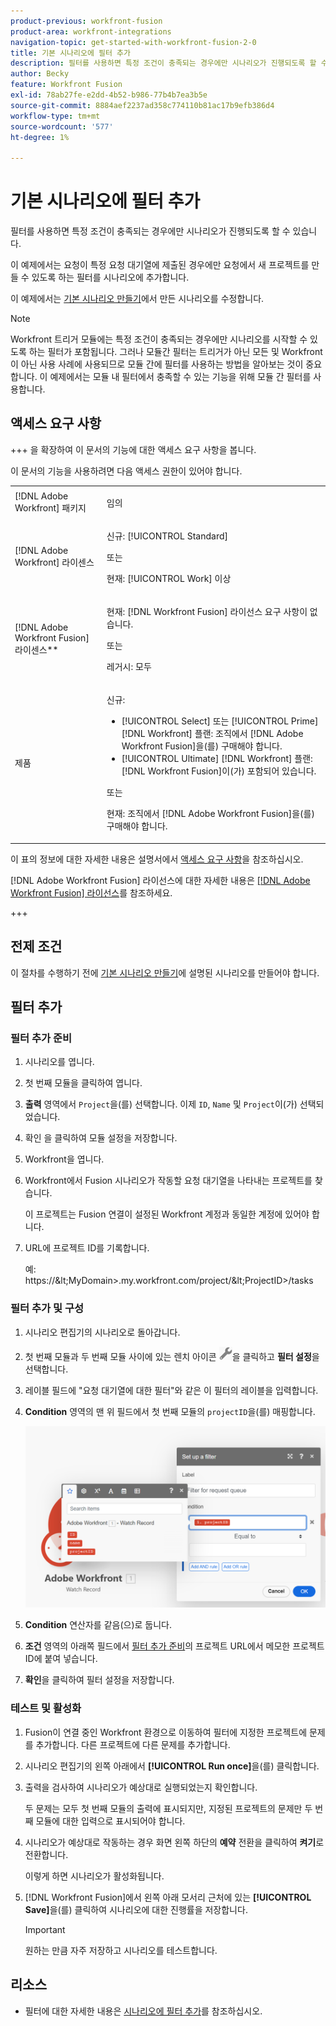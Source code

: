 ```yaml
---
product-previous: workfront-fusion
product-area: workfront-integrations
navigation-topic: get-started-with-workfront-fusion-2-0
title: 기본 시나리오에 필터 추가
description: 필터를 사용하면 특정 조건이 충족되는 경우에만 시나리오가 진행되도록 할 수 있습니다.
author: Becky
feature: Workfront Fusion
exl-id: 78ab27fe-e2dd-4b52-b986-77b4b7ea3b5e
source-git-commit: 8884aef2237ad358c774110b81ac17b9efb386d4
workflow-type: tm+mt
source-wordcount: '577'
ht-degree: 1%

---
```


# 기본 시나리오에 필터 추가

필터를 사용하면 특정 조건이 충족되는 경우에만 시나리오가 진행되도록 할 수 있습니다.

이 예제에서는 요청이 특정 요청 대기열에 제출된 경우에만 요청에서 새 프로젝트를 만들 수 있도록 하는 필터를 시나리오에 추가합니다.

이 예제에서는 [기본 시나리오 만들기](/help/workfront-fusion/build-practice-scenarios/create-basic-scenario.md)에서 만든 시나리오를 수정합니다.

>[!NOTE]
>
>Workfront 트리거 모듈에는 특정 조건이 충족되는 경우에만 시나리오를 시작할 수 있도록 하는 필터가 포함됩니다. 그러나 모듈간 필터는 트리거가 아닌 모든 및 Workfront이 아닌 사용 사례에 사용되므로 모듈 간에 필터를 사용하는 방법을 알아보는 것이 중요합니다. 이 예제에서는 모듈 내 필터에서 충족할 수 있는 기능을 위해 모듈 간 필터를 사용합니다.

## 액세스 요구 사항

+++ 을 확장하여 이 문서의 기능에 대한 액세스 요구 사항을 봅니다.

이 문서의 기능을 사용하려면 다음 액세스 권한이 있어야 합니다.

<table style="table-layout:auto">
 <col> 
 <col> 
 <tbody> 
  <tr> 
   <td role="rowheader">[!DNL Adobe Workfront] 패키지</td> 
   <td> <p>임의</p> </td> 
  </tr> 
  <tr data-mc-conditions=""> 
   <td role="rowheader">[!DNL Adobe Workfront] 라이센스</td> 
   <td> <p>신규: [!UICONTROL Standard]</p><p>또는</p><p>현재: [!UICONTROL Work] 이상</p> </td> 
  </tr> 
  <tr> 
   <td role="rowheader">[!DNL Adobe Workfront Fusion] 라이센스**</td> 
   <td>
   <p>현재: [!DNL Workfront Fusion] 라이선스 요구 사항이 없습니다.</p>
   <p>또는</p>
   <p>레거시: 모두 </p>
   </td> 
  </tr> 
  <tr> 
   <td role="rowheader">제품</td> 
   <td>
   <p>신규:</p> <ul><li>[!UICONTROL Select] 또는 [!UICONTROL Prime] [!DNL Workfront] 플랜: 조직에서 [!DNL Adobe Workfront Fusion]을(를) 구매해야 합니다.</li><li>[!UICONTROL Ultimate] [!DNL Workfront] 플랜: [!DNL Workfront Fusion]이(가) 포함되어 있습니다.</li></ul>
   <p>또는</p>
   <p>현재: 조직에서 [!DNL Adobe Workfront Fusion]을(를) 구매해야 합니다.</p>
   </td> 
  </tr>
 </tbody> 
</table>

이 표의 정보에 대한 자세한 내용은 설명서에서 [액세스 요구 사항](/help/workfront-fusion/references/licenses-and-roles/access-level-requirements-in-documentation.md)을 참조하십시오.

[!DNL Adobe Workfront Fusion] 라이선스에 대한 자세한 내용은 [[!DNL Adobe Workfront Fusion] 라이선스](/help/workfront-fusion/set-up-and-manage-workfront-fusion/licensing-operations-overview/license-automation-vs-integration.md)를 참조하세요.

+++

## 전제 조건

이 절차를 수행하기 전에 [기본 시나리오 만들기](/help/workfront-fusion/build-practice-scenarios/create-basic-scenario.md)에 설명된 시나리오를 만들어야 합니다.

## 필터 추가

### 필터 추가 준비

1. 시나리오를 엽니다.
1. 첫 번째 모듈을 클릭하여 엽니다.
1. **출력** 영역에서 `Project`을(를) 선택합니다.
이제 `ID`, `Name` 및 `Project`이(가) 선택되었습니다.
1. 확인 을 클릭하여 모듈 설정을 저장합니다.
1. Workfront을 엽니다.
1. Workfront에서 Fusion 시나리오가 작동할 요청 대기열을 나타내는 프로젝트를 찾습니다.

   이 프로젝트는 Fusion 연결이 설정된 Workfront 계정과 동일한 계정에 있어야 합니다.

1. URL에 프로젝트 ID를 기록합니다.

   예: https://\&lt;MyDomain\>.my.workfront.com/project/\&lt;ProjectID\>/tasks

### 필터 추가 및 구성

1. 시나리오 편집기의 시나리오로 돌아갑니다.
1. 첫 번째 모듈과 두 번째 모듈 사이에 있는 렌치 아이콘 ![렌치 아이콘](assets/wrench-icon.png)을 클릭하고 **필터 설정**&#x200B;을 선택합니다.
1. 레이블 필드에 &quot;요청 대기열에 대한 필터&quot;와 같은 이 필터의 레이블을 입력합니다.
1. **Condition** 영역의 맨 위 필드에서 첫 번째 모듈의 `projectID`을(를) 매핑합니다.

   ![맵 프로젝트 ID](assets/map-proj-id.png)
1. **Condition** 연산자를 같음(으)로 둡니다.
1. **조건** 영역의 아래쪽 필드에서 [필터 추가 준비](#prepare-to-add-the-filter)의 프로젝트 URL에서 메모한 프로젝트 ID에 붙여 넣습니다.
1. **확인**&#x200B;을 클릭하여 필터 설정을 저장합니다.

### 테스트 및 활성화

1. Fusion이 연결 중인 Workfront 환경으로 이동하여 필터에 지정한 프로젝트에 문제를 추가합니다. 다른 프로젝트에 다른 문제를 추가합니다.
1. 시나리오 편집기의 왼쪽 아래에서 **[!UICONTROL Run once]**&#x200B;을(를) 클릭합니다.
1. 출력을 검사하여 시나리오가 예상대로 실행되었는지 확인합니다.

   두 문제는 모두 첫 번째 모듈의 출력에 표시되지만, 지정된 프로젝트의 문제만 두 번째 모듈에 대한 입력으로 표시되어야 합니다.
1. 시나리오가 예상대로 작동하는 경우 화면 왼쪽 하단의 **예약** 전환을 클릭하여 **켜기**&#x200B;로 전환합니다.

   이렇게 하면 시나리오가 활성화됩니다.
1. [!DNL Workfront Fusion]에서 왼쪽 아래 모서리 근처에 있는 **[!UICONTROL Save]**&#x200B;을(를) 클릭하여 시나리오에 대한 진행률을 저장합니다.

   >[!IMPORTANT]
   >
   >원하는 만큼 자주 저장하고 시나리오를 테스트합니다.

## 리소스

* 필터에 대한 자세한 내용은 [시나리오에 필터 추가](/help/workfront-fusion/create-scenarios/add-modules/add-a-filter-to-a-scenario.md)를 참조하십시오.
